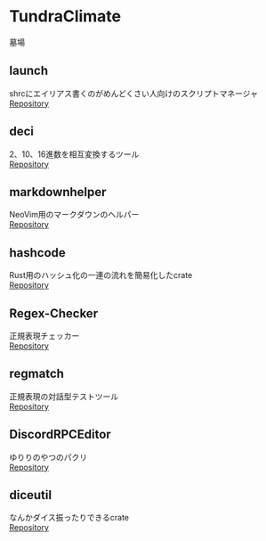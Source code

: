# TundraClimate

墓場

## launch

shrcにエイリアス書くのがめんどくさい人向けのスクリプトマネージャ  
[Repository](https://github.com/TundraClimate/launch)

## deci

2、10、16進数を相互変換するツール  
[Repository](https://github.com/TundraClimate/deci)

## markdownhelper

NeoVim用のマークダウンのヘルパー  
[Repository](https://github.com/TundraClimate/markdownhelper)

## hashcode

Rust用のハッシュ化の一連の流れを簡易化したcrate  
[Repository](https://github.com/TundraClimate/hashcode)

## Regex-Checker

正規表現チェッカー  
[Repository](https://github.com/TundraClimate/Regex-Checker)

## regmatch

正規表現の対話型テストツール  
[Repository](https://github.com/TundraClimate/regmatch)

## DiscordRPCEditor

ゆりりのやつのパクリ  
[Repository](https://github.com/TundraClimate/DiscordRPCEditor)

## diceutil

なんかダイス振ったりできるcrate  
[Repository](https://github.com/TundraClimate/diceutil)
